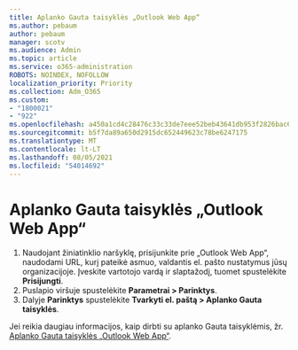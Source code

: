```yaml
---
title: Aplanko Gauta taisyklės „Outlook Web App“
ms.author: pebaum
author: pebaum
manager: scotv
ms.audience: Admin
ms.topic: article
ms.service: o365-administration
ROBOTS: NOINDEX, NOFOLLOW
localization_priority: Priority
ms.collection: Adm_O365
ms.custom:
- "1800021"
- "922"
ms.openlocfilehash: a450a1cd4c28476c33c33de7eee52beb43641db953f2826bac68ca76b2e50f25
ms.sourcegitcommit: b5f7da89a650d2915dc652449623c78be6247175
ms.translationtype: MT
ms.contentlocale: lt-LT
ms.lasthandoff: 08/05/2021
ms.locfileid: "54014692"
---
```

# <a name="inbox-rules-in-outlook-web-app"></a>Aplanko Gauta taisyklės „Outlook Web App“

1. Naudojant žiniatinklio naršyklę, prisijunkite prie „Outlook Web App“, naudodami URL, kurį pateikė asmuo, valdantis el. pašto nustatymus jūsų organizacijoje. Įveskite vartotojo vardą ir slaptažodį, tuomet spustelėkite **Prisijungti**.
2. Puslapio viršuje spustelėkite **Parametrai > Parinktys**.
3. Dalyje **Parinktys** spustelėkite **Tvarkyti el. paštą > Aplanko Gauta taisyklės**.

Jei reikia daugiau informacijos, kaip dirbti su aplanko Gauta taisyklėmis, žr. [Aplanko Gauta taisyklės „Outlook Web App“](https://support.office.com/article/inbox-rules-in-outlook-web-app-edea3d17-00c9-434b-b9b7-26ee8d9f5622).
